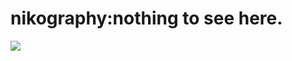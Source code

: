 <!--
id: 27667713
link: http://tumblr.atmos.org/post/27667713/nikography-nothing-to-see-here
slug: nikography-nothing-to-see-here
date: Fri Feb 29 2008 22:08:24 GMT-0800 (PST)
publish: 2008-02-029
tags: 
title: nikography:nothing to see here.
-->


nikography:nothing to see here.
===============================

![](http://31.media.tumblr.com/VSnkVJCCA60rjrsuNRAB3B21_500.png)

